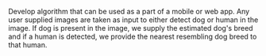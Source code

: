 Develop algorithm that can be used as a part of a mobile or web app. Any 
user supplied images are taken as input to either detect dog or human in 
the image. If dog is present in the image, we supply the estimated dog's 
breed and if a human is detected, we provide the nearest resembling dog 
breed to that human. 
